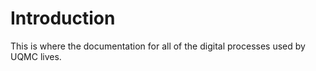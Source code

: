 # Introduction

This is where the documentation for all of the digital processes used by UQMC lives.